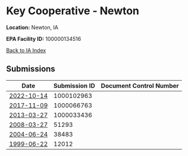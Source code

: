 # Key Cooperative - Newton

**Location:** Newton, IA

**EPA Facility ID:** 100000134516

[Back to IA Index](../../index.md)

## Submissions

| Date | Submission ID | Document Control Number |
|------|--------------|-------------------------|
| [2022-10-14](submissions/1000102963.md) | 1000102963 |  |
| [2017-11-09](submissions/1000066763.md) | 1000066763 |  |
| [2013-03-27](submissions/1000033436.md) | 1000033436 |  |
| [2008-03-27](submissions/51293.md) | 51293 |  |
| [2004-06-24](submissions/38483.md) | 38483 |  |
| [1999-06-22](submissions/12012.md) | 12012 |  |
